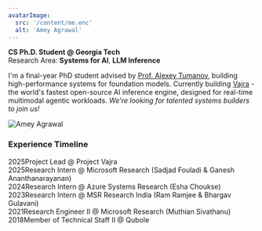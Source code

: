 ```yaml
---
avatarImage:
  src: '/content/me.enc'
  alt: 'Amey Agrawal'
---
```


<div class="intro-section">
  <div class="intro-text">
    <strong>CS Ph.D. Student @ Georgia Tech</strong></br>
    Research Area: <strong>Systems for AI</strong>, <strong>LLM Inference</strong>
    <p>I'm a final-year PhD student advised by <a href="https://faculty.cc.gatech.edu/~atumanov/">Prof. Alexey Tumanov</a>, building high-performance systems for foundation models. Currently building <a href="https://project-vajra.github.io">Vajra</a> - the world's fastest open-source AI inference engine, designed for real-time multimodal agentic workloads. <em>We're looking for talented systems builders to join us!</em></p>
  </div>
  <img src="/content/me.enc" alt="Amey Agrawal" class="intro-image" />
</div>

### Experience Timeline

<div class="experience-timeline">
<div class="timeline-item">
  <span class="year">2025</span><span class="role">Project Lead</span> @ Project Vajra
</div>
<div class="timeline-item">
  <span class="year">2025</span><span class="role">Research Intern</span> @ Microsoft Research <span class="detail">(Sadjad Fouladi & Ganesh Ananthanarayanan)</span>
</div>
<div class="timeline-item">
  <span class="year">2024</span><span class="role">Research Intern</span> @ Azure Systems Research   <span class="detail">(Esha Choukse)</span>
</div>
<div class="timeline-item">
  <span class="year">2023</span><span class="role">Research Intern</span> @ MSR Research India <span class="detail">(Ram Ramjee & Bhargav Gulavani)</span>
</div>
<div class="timeline-item">
  <span class="year">2021</span><span class="role">Research Engineer II </span> @ Microsoft Research <span class="detail">(Muthian Sivathanu)</span>
</div>
<div class="timeline-item">
  <span class="year">2018</span><span class="role">Member of Technical Staff II </span> @ Qubole
</div>
</div>

